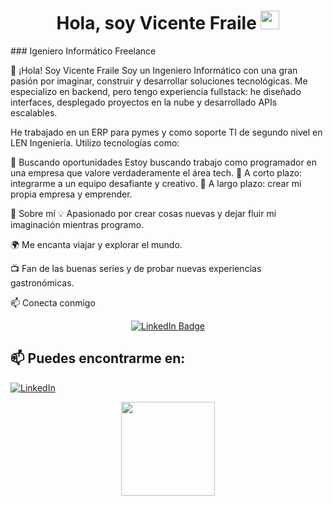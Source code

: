 <h1 align="center">Hola, soy Vicente Fraile <img src="https://github.com/TheDudeThatCode/TheDudeThatCode/blob/6bd69ddcf3118726abbcf0aa0e0c5b6e712886b4/Assets/Hi.gif?raw=true" width="30px"></h1>
### Igeniero Informático Freelance


👋 ¡Hola! Soy Vicente Fraile
Soy un Ingeniero Informático con una gran pasión por imaginar, construir y desarrollar soluciones tecnológicas. Me especializo en backend, pero tengo experiencia fullstack: he diseñado interfaces, desplegado proyectos en la nube y desarrollado APIs escalables.

He trabajado en un ERP para pymes y como soporte TI de segundo nivel en LEN Ingeniería. Utilizo tecnologías como:

<div align="center">












</div>
🚀 Buscando oportunidades
Estoy buscando trabajo como programador en una empresa que valore verdaderamente el área tech.
🔹 A corto plazo: integrarme a un equipo desafiante y creativo.
🔹 A largo plazo: crear mi propia empresa y emprender.

🎯 Sobre mí
💡 Apasionado por crear cosas nuevas y dejar fluir mi imaginación mientras programo.

🌍 Me encanta viajar y explorar el mundo.

📺 Fan de las buenas series y de probar nuevas experiencias gastronómicas.

📫 Conecta conmigo
<p align="center"> <a href="https://www.linkedin.com/in/vicentefraile/" target="_blank"> <img src="https://img.shields.io/badge/LinkedIn-Vicente%20Fraile-blue?style=for-the-badge&logo=linkedin" alt="LinkedIn Badge"/> </a> </p>

## 📫 Puedes encontrarme en:

[![LinkedIn](https://img.shields.io/badge/LinkedIn-blue?style=for-the-badge&logo=linkedin&logoColor=white)](https://www.linkedin.com/in/vicentefraile/)

<p align="center">
  <img src="https://github.com/TheDudeThatCode/TheDudeThatCode/blob/6bd69ddcf3118726abbcf0aa0e0c5b6e712886b4/Assets/Mario_Hello_Big.gif?raw=true" width="150px">
</p>

